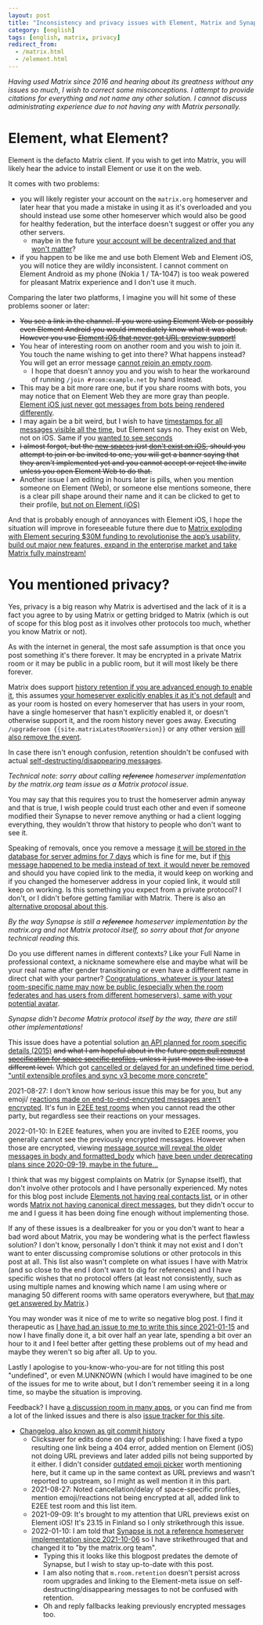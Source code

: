 ```yaml
---
layout: post
title: "Inconsistency and privacy issues with Element, Matrix and Synapse"
category: [english]
tags: [english, matrix, privacy]
redirect_from:
  - /matrix.html
  - /element.html
---
```


*Having used Matrix since 2016 and hearing about its greatness without any
 issues so much, I wish to correct some misconceptions. I attempt to provide
 citations for everything and not name any other solution. I cannot discuss
 administrating experience due to not having any with Matrix personally.*

# Element, what Element?

Element is the defacto Matrix client. If you wish to get into Matrix, you
will likely hear the advice to install Element or use it on the web.

It comes with two problems:

* you will likely register your account on the `matrix.org` homeserver and
  later hear that you made a mistake in using it as it's overloaded and you
  should instead use some other homeserver which would also be good for
  healthy federation, but the interface doesn't suggest or offer you any
  other servers.
  * maybe in the future [your account will be decentralized and that won't matter](https://github.com/matrix-org/matrix-doc/issues/915)?
* if you happen to be like me and use both Element Web and Element iOS, you
  will notice they are wildly inconsistent. I cannot comment on Element
  Android as my phone (Nokia 1 / TA-1047) is too weak powered for pleasant
  Matrix experience and I don't use it much.

Comparing the later two platforms, I imagine you will hit some of these
problems sooner or later:

* <s>You see a link in the channel. If you were using Element Web or
  possibly even Element Android you would immediately know what it was
  about. However you use <a href="https://github.com/vector-im/element-ios/issues/888">Element iOS that never got URL preview support!</a></s>
* You hear of interesting room on another room and you wish to join it. You
  touch the name wishing to get into there? What happens instead? You will get
  an error message [cannot rejoin an empty room](https://github.com/vector-im/element-ios/issues/1066).
  * I hope that doesn't annoy you and you wish to hear the workaround of
    running `/join #room:example.net` by hand instead.
* This may be a bit more rare one, but if you share rooms with bots, you may
  notice that on Element Web they are more gray than people. [Element iOS just never got messages from bots being rendered differently](https://github.com/vector-im/element-ios/issues/882).
* I may again be a bit weird, but I wish to have [timestamps for all messages visible all the time](https://github.com/vector-im/element-ios/issues/524),
  but Element says no. They exist on Web, not on iOS. Same if you [wanted to see seconds](https://github.com/vector-im/element-ios/issues/3901)
* <s>I almost forgot, but the <a href="https://element.io/blog/spaces-the-next-frontier/">new spaces</a>
  just <a href="https://github.com/vector-im/element-ios/issues?q=label%3AA-Spaces+">don't exist on iOS</a>,
  should you attempt to join or be invited to one, you will get a banner
  saying that they aren't implemented yet and you cannot accept or reject
  the invite unless you open Element Web to do that.</s>
* Another issue I am editing in hours later is pills, when you mention
  someone on Element (Web), or someone else mentions someone, there is a clear
  pill shape around their name and it can be clicked to get to their profile,
  [but not on Element (iOS)](https://github.com/vector-im/element-ios/issues/3526)

And that is probably enough of annoyances with Element iOS, I hope the
situation will improve in foreseeable future there due to
[Matrix exploding with Element securing $30M funding to revolutionise the app’s usability, build out major new features, expand in the enterprise market and take Matrix fully mainstream!](https://element.io/blog/element-raises-30m-as-matrix-explodes/)

# You mentioned privacy?

Yes, privacy is a big reason why Matrix is advertised and the lack of it is
a fact you agree to by using Matrix or getting bridged to Matrix (which is
out of scope for this blog post as it involves other protocols too much,
whether you know Matrix or not).

As with the internet in general, the most safe assumption is that once you
post something it's there forever. It may be encrypted in a private Matrix
room or it may be public in a public room, but it will most likely be there
forever.

Matrix does support [history retention if you are advanced enough to enable it](https://brendan.abolivier.bzh/matrix-retention-policies/),
this assumes [your homeserver explicitly enables it as it's not default](https://github.com/matrix-org/synapse/blob/ba5287f5e8be150551824493b3ad685dde00a543/docs/sample_config.yaml#L481-L484)
and as your room is hosted on every homeserver that has users in your room,
have a single homeserver that hasn't explicitly enabled it, or doesn't otherwise support it, and the room
history never goes away. Executing `/upgraderoom {{site.matrixLatestRoomVersion}}` or any other version [will also remove the event](https://github.com/matrix-org/synapse/issues/11279).

In case there isn't enough confusion, retention shouldn't be confused with actual [self-destructing/disappearing messages](https://github.com/vector-im/element-meta/issues/82).

*Technical note: sorry about calling <s>reference</s> homeserver implementation by the matrix.org team issue
 as a Matrix protocol issue.*

You may say that this requires you to trust the homeserver admin anyway and
that is true, I wish people could trust each other and even if someone
modified their Synapse to never remove anything or had a client logging
everything, they wouldn't throw that history to people who don't want to see it.

Speaking of removals, once you remove a message [it will be stored in the database for server admins for 7 days](https://github.com/matrix-org/synapse/blob/ba5287f5e8be150551824493b3ad685dde00a543/docs/sample_config.yaml#L456-L461) which is fine for me, but if [this message happened to be media instead of text, it would never be removed](https://github.com/matrix-org/synapse/issues/1263) and should you have copied link to the media, it would keep on working
and if you changed the homeserver address in your copied link, it would still
keep on working. Is this something you expect from a private protocol? I don't, or I didn't before getting familiar with Matrix. There is also an [alternative proposal about this](https://github.com/matrix-org/matrix-doc/pull/2228).

*By the way Synapse is still a <s>reference</s> homeserver implementation by the matrix.org and not
 Matrix protocol itself, so sorry about that for anyone technical reading this.*

Do you use different names in different contexts? Like your Full Name in
professional context, a nickname somewhere else and maybe what will be your
real name after gender transitioning or even have a diffferent name in direct
chat with your partner? [Congratulations, whatever is your latest room-specific name may now be public (especially when the room federates and has users from different homeservers), same with your potential avatar](https://github.com/matrix-org/synapse/issues/5677).

*Synapse didn't become Matrix protocol itself by the way, there are still other implementations!*

This issue does have a potential solution [an API planned for room specific details (2015)](https://github.com/matrix-org/matrix-doc/issues/545)
<s>and what I am hopeful about in the future <a href="https://github.com/matrix-org/matrix-doc/pull/3189">open pull request specification for space specific profiles</a>,
unless it just moves the issue to a different level.</s> Which got [cancelled or delayed for an undefined time period](https://github.com/matrix-org/matrix-doc/pull/3189#issuecomment-905761797),
["until extensible profiles and sync v3 become more concrete"](https://github.com/matrix-org/matrix-doc/pull/1769)

2021-08-27: I don't know how serious issue this may be for you, but any emoji/
[reactions made on end-to-end-encrypted messages aren't encrypted](https://github.com/matrix-org/matrix-doc/issues/2678).
It's fun in [E2EE test rooms](matrix:r/megolm:matrix.org?action=join) when you cannot read the other party, but
regardless see their reactions on your messages.

2022-01-10: In E2EE features, when you are invited to E2EE rooms, you generally
cannot see the previously encrypted messages. However when those are encrypted,
viewing [message source will reveal the older messages in body and formatted_body](https://github.com/matrix-org/matrix-doc/issues/1654)
which [have been under deprecating plans since 2020-09-19, maybe in the future...](https://github.com/matrix-org/matrix-doc/pull/2781)

I think that was my biggest complaints on Matrix (or Synapse itself), that
don't involve other protocols and I have personally experienced. My notes
for this blog post include [Elements not having real contacts list](https://github.com/vector-im/element-web/issues/4488),
or in other words [Matrix not having canonical direct messages](https://github.com/matrix-org/matrix-doc/pull/2199),
but they didn't occur to me and I guess it has been doing fine enough without
implementing those.

If any of these issues is a dealbreaker for you or you don't want to hear
a bad word about Matrix, you may be wondering what is the perfect flawless
solution? I don't know, personally I don't think it may not exist and I don't
want to enter discussing compromise solutions or other protocols in this post
at all. This list also wasn't complete on what issues I have with Matrix
(and so close to the end I don't want to dig for references) and I have
specific wishes that no protocol offers (at least not consistently,
such as using multiple names and knowing which name I am using where or managing
50 different rooms with same operators everywhere, but [that may get answered by Matrix](https://github.com/matrix-org/matrix-doc/pull/2962).)

You may wonder was it nice of me to write so negative blog post. I find it
therapeutic as [I have had an issue to me to write this since 2021-01-15](https://github.com/Mikaela/mikaela.github.io/issues/230)
and now I have finally done it, a bit over half an year late,
spending a bit over an hour to it and I feel better after getting these problems
out of my head and maybe they weren't so big after all. Up to you.

Lastly I apologise to you-know-who-you-are for not titling this post "undefined",
or even M.UNKNOWN (which I would have imagined to be one of the issues for me to write about, but
I don't remember seeing it in a long time, so maybe the situation is improving.

Feedback? I have [a discussion room in many apps](https://mikaela.info/discuss),
or you can find me from a lot of the linked issues and there is also [issue tracker for this site](https://github.com/Mikaela/mikaela.github.io/issues).

* [Changelog, also known as git commit history](https://github.com/Mikaela/mikaela.github.io/commits/master/blog/_posts/2021-08-03-matrix-perfect-privacy-not.md)
  * Clicksaver for edits done on day of publishing: I have fixed a typo resulting one
    link being a 404 error, added mention on Element (iOS) not doing URL previews
    and later added pills not being supported by it either. I didn't consider
    [outdated emoji picker](https://github.com/vector-im/element-ios/issues/4654)
    worth mentioning here, but it came up in the same context as URL previews
    and wasn't reported to upstream, so I might as well mention it in this part.
  * 2021-08-27: Noted cancellation/delay of space-specific profiles,
    mention emoji/reactions not being encrypted at all, added link to E2EE
    test room and this list item.
  * 2021-09-09: It's brought to my attention that URL previews exist on Element
    iOS! It's 23.15 in Finland so I only strikethrough this issue.
  * 2022-01-10: I am told that [Synapse is not a reference homeserver implementation since 2021-10-06](https://github.com/matrix-org/synapse/pull/10971#event-5418418970)
    so I have strikethrouged that and changed it to "by the matrix.org team".
    * Typing this it looks like this blogpost predates the demote of Synapse, but
      I wish to stay up-to-date with this post.
    * I am also noting that `m.room.retention` doesn't persist across room upgrades
      and linking to the Element-meta issue on self-destructing/disappearing messages
      to not be confused with retention.
    * Oh and reply fallbacks leaking previously encrypted messages too.
